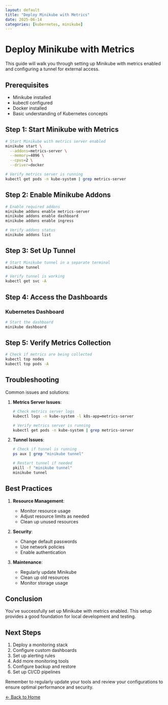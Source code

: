 ```yaml
---
layout: default
title: "Deploy Minikube with Metrics"
date: 2025-06-14
categories: [kubernetes, minikube]
---
```


# Deploy Minikube with Metrics

This guide will walk you through setting up Minikube with metrics enabled and configuring a tunnel for external access.

## Prerequisites

- Minikube installed
- kubectl configured
- Docker installed
- Basic understanding of Kubernetes concepts

## Step 1: Start Minikube with Metrics

```bash
# Start Minikube with metrics server enabled
minikube start \
  --addons=metrics-server \
  --memory=4096 \
  --cpus=2 \
  --driver=docker

# Verify metrics server is running
kubectl get pods -n kube-system | grep metrics-server
```

## Step 2: Enable Minikube Addons

```bash
# Enable required addons
minikube addons enable metrics-server
minikube addons enable dashboard
minikube addons enable ingress

# Verify addons status
minikube addons list
```

## Step 3: Set Up Tunnel

```bash
# Start Minikube tunnel in a separate terminal
minikube tunnel

# Verify tunnel is working
kubectl get svc -A
```

## Step 4: Access the Dashboards

### Kubernetes Dashboard
```bash
# Start the dashboard
minikube dashboard
```

## Step 5: Verify Metrics Collection

```bash
# Check if metrics are being collected
kubectl top nodes
kubectl top pods -A
```

## Troubleshooting

Common issues and solutions:

1. **Metrics Server Issues**:
   ```bash
   # Check metrics server logs
   kubectl logs -n kube-system -l k8s-app=metrics-server
   
   # Verify metrics server is running
   kubectl get pods -n kube-system | grep metrics-server
   ```

2. **Tunnel Issues**:
   ```bash
   # Check if tunnel is running
   ps aux | grep "minikube tunnel"
   
   # Restart tunnel if needed
   pkill -f "minikube tunnel"
   minikube tunnel
   ```

## Best Practices

1. **Resource Management**:
   - Monitor resource usage
   - Adjust resource limits as needed
   - Clean up unused resources

2. **Security**:
   - Change default passwords
   - Use network policies
   - Enable authentication

3. **Maintenance**:
   - Regularly update Minikube
   - Clean up old resources
   - Monitor storage usage

## Conclusion

You've successfully set up Minikube with metrics enabled. This setup provides a good foundation for local development and testing.

## Next Steps

1. Deploy a monitoring stack
2. Configure custom dashboards
3. Set up alerting rules
4. Add more monitoring tools
5. Configure backup and restore
6. Set up CI/CD pipelines

Remember to regularly update your tools and review your configurations to ensure optimal performance and security. 

<div class="back-link">
  <a href="{{ site.baseurl }}/">← Back to Home</a>
</div> 